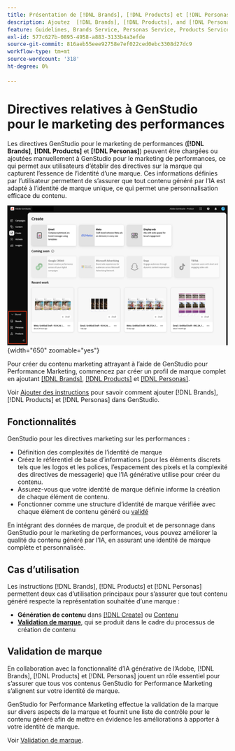 ```yaml
---
title: Présentation de [!DNL Brands], [!DNL Products] et [!DNL Personas]
description: Ajoutez  [!DNL Brands], [!DNL Products], and [!DNL Personas]  à GenStudio pour le marketing de performance afin de créer un profil de marque complet qui inclut tous les aspects de la représentation d’une marque.
feature: Guidelines, Brands Service, Personas Service, Products Service
exl-id: 577c627b-0895-4958-a883-3133b4a3efde
source-git-commit: 816aeb55eee92758e7ef022ced0ebc3308d27dc9
workflow-type: tm+mt
source-wordcount: '318'
ht-degree: 0%

---
```


# Directives relatives à GenStudio pour le marketing des performances

Les directives GenStudio pour le marketing de performances (**[!DNL Brands]**, **[!DNL Products]** et **[!DNL Personas]**) peuvent être chargées ou ajoutées manuellement à GenStudio pour le marketing de performances, ce qui permet aux utilisateurs d’établir des directives sur la marque qui capturent l’essence de l’identité d’une marque. Ces informations définies par l’utilisateur permettent de s’assurer que tout contenu généré par l’IA est adapté à l’identité de marque unique, ce qui permet une personnalisation efficace du contenu.

![Directives dans GenStudio pour le marketing de performances](/help/assets/guidelines.png){width="650" zoomable="yes"}

Pour créer du contenu marketing attrayant à l’aide de GenStudio pour Performance Marketing, commencez par créer un profil de marque complet en ajoutant [[!DNL Brands]](/help/user-guide/guidelines/brands.md), [[!DNL Products]](/help/user-guide/guidelines/products.md) et [[!DNL Personas]](/help/user-guide/guidelines/personas.md).

Voir [Ajouter des instructions](/help/user-guide/guidelines/add-guidelines.md) pour savoir comment ajouter [!DNL Brands], [!DNL Products] et [!DNL Personas] dans GenStudio.

## Fonctionnalités

GenStudio pour les directives marketing sur les performances :

* Définition des complexités de l’identité de marque
* Créez le référentiel de base d’informations (pour les éléments discrets tels que les logos et les polices, l’espacement des pixels et la complexité des directives de messagerie) que l’IA générative utilise pour créer du contenu.
* Assurez-vous que votre identité de marque définie informe la création de chaque élément de contenu.
* Fonctionner comme une structure d’identité de marque vérifiée avec chaque élément de contenu généré ou [validé](#brand-validation)

En intégrant des données de marque, de produit et de personnage dans GenStudio pour le marketing de performances, vous pouvez améliorer la qualité du contenu généré par l’IA, en assurant une identité de marque complète et personnalisée.

## Cas d’utilisation

Les instructions [!DNL Brands], [!DNL Products] et [!DNL Personas] permettent deux cas d’utilisation principaux pour s’assurer que tout contenu généré respecte la représentation souhaitée d’une marque :

* **Génération de contenu** dans [[!DNL Create]](/help/user-guide/create/overview.md) ou [Contenu](/help/user-guide/content/overview.md)
* [**Validation de marque**](#brand-validation), qui se produit dans le cadre du processus de création de contenu

## Validation de marque

En collaboration avec la fonctionnalité d’IA générative de l’Adobe, [!DNL Brands], [!DNL Products] et [!DNL Personas] jouent un rôle essentiel pour s’assurer que tous vos contenus GenStudio for Performance Marketing s’alignent sur votre identité de marque.

GenStudio for Performance Marketing effectue la validation de la marque sur divers aspects de la marque et fournit une liste de contrôle pour le contenu généré afin de mettre en évidence les améliorations à apporter à votre identité de marque.

Voir [Validation de marque](/help/user-guide/guidelines/brand-validation.md).
